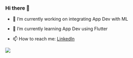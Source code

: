 ### Hi there 👋

- 🔭 I’m currently working on integrating App Dev with ML


- 🌱 I’m currently learning App Dev using Flutter


- 📫 How to reach me: [LinkedIn](linkedin.com/in/amspsingh04)


<a href="https://git.io/streak-stats"><img src="https://streak-stats.demolab.com?user=amspsingh04"/></a>

<a href="https://github-readme-stats.vercel.app/api/top-langs/?username=amspsingh04 &layout=compact"/></a>
